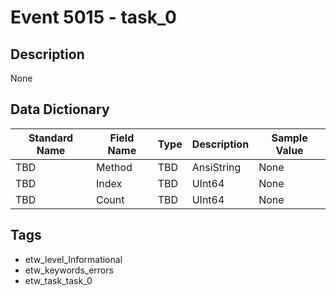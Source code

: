 # Event 5015 - task_0

## Description
None

## Data Dictionary
|Standard Name|Field Name|Type|Description|Sample Value|
|---|---|---|---|---|
|TBD|Method|TBD|AnsiString|None|None|
|TBD|Index|TBD|UInt64|None|None|
|TBD|Count|TBD|UInt64|None|None|

## Tags
* etw_level_Informational
* etw_keywords_errors
* etw_task_task_0